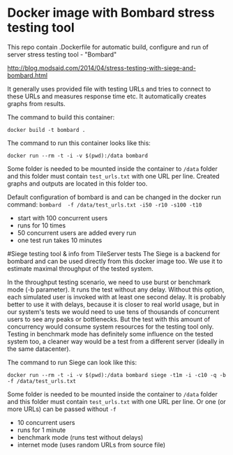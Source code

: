 # Docker image with Bombard stress testing tool

This repo contain .Dockerfile for automatic build, configure and run of server stress testing tool - "Bombard"

http://blog.modsaid.com/2014/04/stress-testing-with-siege-and-bombard.html

It generally uses provided file with testing URLs and tries to connect to these URLs and measures response time etc.
It automatically creates graphs from results.

The command to build this container:
```
docker build -t bombard .
```

The command to run this container looks like this:
```
docker run --rm -t -i -v $(pwd):/data bombard
```
Some folder is needed to be mounted inside the container to `/data` folder and this folder must contain `test_urls.txt` with one URL per line.
Created graphs and outputs are located in this folder too.

Default configuration of bombard is and can be changed in the docker run command:
`bombard  -f /data/test_urls.txt -i50 -r10 -s100 -t10`

* start with 100 concurrent users
* runs for 10 times
* 50 concurrent users are added every run
* one test run takes 10 minutes


#Siege testing tool & info from TileServer tests
The Siege is a backend for bombard and can be used directly from this docker image too. We use it to estimate maximal throughput of the tested system.

In the throughput testing scenario, we need to use burst or benchmark mode (-b parameter). It runs the test without any delay. Without this option, each simulated user is invoked with at least one second delay. It is probably better to use it with delays, because it is closer to real world usage, but in our system's tests we would need to use tens of thousands of concurrent users to see any peaks or bottlenecks. But the test with this amount of concurrency would consume system resources for the testing tool only.
Testing in benchmark mode has definitely some influence on the tested system too, a cleaner way would be a test from a different server (ideally in the same datacenter).

The command to run Siege can look like this:
```
docker run --rm -t -i -v $(pwd):/data bombard siege -t1m -i -c10 -q -b -f /data/test_urls.txt
```
Some folder is needed to be mounted inside the container to `/data` folder and this folder must contain `test_urls.txt` with one URL per line. Or one (or more URLs) can be passed without `-f`
* 10 concurrent users
* runs for 1 minute
* benchmark mode (runs test without delays)
* internet mode (uses random URLs from source file)
